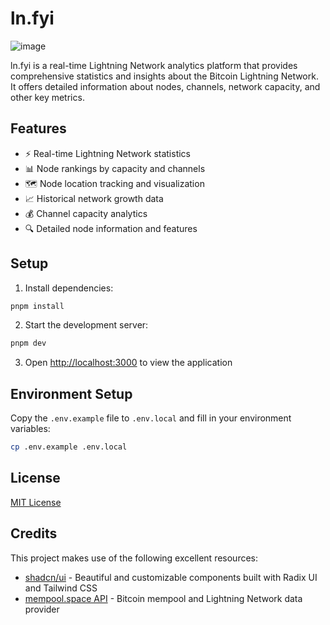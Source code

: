# ln.fyi

![image](https://github.com/user-attachments/assets/08409daa-0633-4258-a3d0-1ac75142e1c6)

ln.fyi is a real-time Lightning Network analytics platform that provides comprehensive statistics and insights about the Bitcoin Lightning Network. It offers detailed information about nodes, channels, network capacity, and other key metrics.

## Features

- ⚡️ Real-time Lightning Network statistics
- 📊 Node rankings by capacity and channels
- 🗺️ Node location tracking and visualization
- 📈 Historical network growth data
- 💰 Channel capacity analytics
- 🔍 Detailed node information and features

## Setup

1. Install dependencies:
```bash
pnpm install
```

2. Start the development server:
```bash
pnpm dev
```

3. Open [http://localhost:3000](http://localhost:3000) to view the application

## Environment Setup

Copy the `.env.example` file to `.env.local` and fill in your environment variables:

```bash
cp .env.example .env.local
```

## License

[MIT License](LICENSE)

## Credits

This project makes use of the following excellent resources:

- [shadcn/ui](https://ui.shadcn.com/) - Beautiful and customizable components built with Radix UI and Tailwind CSS
- [mempool.space API](https://mempool.space/docs/api) - Bitcoin mempool and Lightning Network data provider
